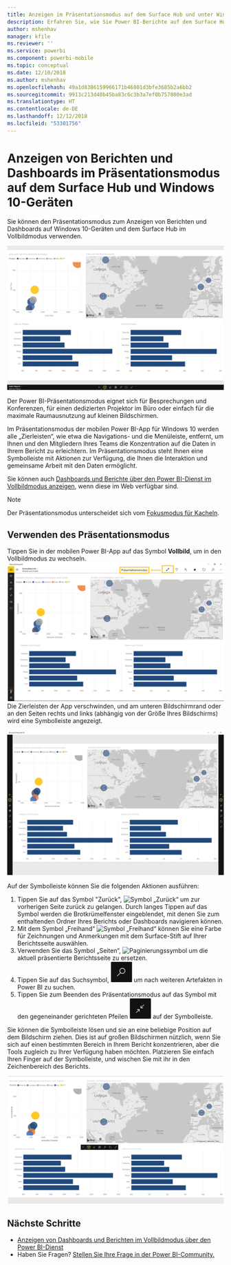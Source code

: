 ```yaml
---
title: Anzeigen im Präsentationsmodus auf dem Surface Hub und unter Windows 10 – Power BI
description: Erfahren Sie, wie Sie Power BI-Berichte auf dem Surface Hub sowie Power BI-Dashboards, -Berichte und -Kacheln auf Windows 10-Geräten im Vollbildmodus anzeigen können.
author: mshenhav
manager: kfile
ms.reviewer: ''
ms.service: powerbi
ms.component: powerbi-mobile
ms.topic: conceptual
ms.date: 12/10/2018
ms.author: mshenhav
ms.openlocfilehash: 49a1d8386159966171b46801d3bfe3685b2a6bb2
ms.sourcegitcommit: 9913c213d40b45ba83c6c3b3a7ef0b757800e3ad
ms.translationtype: HT
ms.contentlocale: de-DE
ms.lasthandoff: 12/12/2018
ms.locfileid: "53301756"
---
```

# <a name="view-reports-and-dashboards-in-presentation-mode-on-surface-hub-and-windows-10-devices"></a>Anzeigen von Berichten und Dashboards im Präsentationsmodus auf dem Surface Hub und Windows 10-Geräten
Sie können den Präsentationsmodus zum Anzeigen von Berichten und Dashboards auf Windows 10-Geräten und dem Surface Hub im Vollbildmodus verwenden. 

![Bericht im Vollbildmodus](./media/mobile-windows-10-app-presentation-mode/power-bi-presentation-mode.png)

Der Power BI-Präsentationsmodus eignet sich für Besprechungen und Konferenzen, für einen dedizierten Projektor im Büro oder einfach für die maximale Raumausnutzung auf kleinen Bildschirmen. 

Im Präsentationsmodus der mobilen Power BI-App für Windows 10 werden alle „Zierleisten“, wie etwa die Navigations- und die Menüleiste, entfernt, um Ihnen und den Mitgliedern Ihres Teams die Konzentration auf die Daten in Ihrem Bericht zu erleichtern. Im Präsentationsmodus steht Ihnen eine Symbolleiste mit Aktionen zur Verfügung, die Ihnen die Interaktion und gemeinsame Arbeit mit den Daten ermöglicht.

Sie können auch [Dashboards und Berichte über den Power BI-Dienst im Vollbildmodus anzeigen](../end-user-focus.md), wenn diese im Web verfügbar sind.

> [!NOTE]
> Der Präsentationsmodus unterscheidet sich vom [Fokusmodus für Kacheln](mobile-tiles-in-the-mobile-apps.md).
> 
> 

## <a name="use-presentation-mode"></a>Verwenden des Präsentationsmodus
Tippen Sie in der mobilen Power BI-App auf das Symbol **Vollbild**, um in den Vollbildmodus zu wechseln.
![Vollbildsymbol](././media/mobile-windows-10-app-presentation-mode/power-bi-full-screen-icon.png) Die Zierleisten der App verschwinden, und am unteren Bildschirmrand oder an den Seiten rechts und links (abhängig von der Größe Ihres Bildschirms) wird eine Symbolleiste angezeigt.

![Bericht im Vollbildmodus mit seitlichen Symbolleisten](./media/mobile-windows-10-app-presentation-mode/power-bi-presentation-mode2.png)

Auf der Symbolleiste können Sie die folgenden Aktionen ausführen:

1. Tippen Sie auf das Symbol "Zurück", ![Symbol „Zurück“](./media/mobile-windows-10-app-presentation-mode/power-bi-windows-10-presentation-back-icon.png) um zur vorherigen Seite zurück zu gelangen. Durch langes Tippen auf das Symbol werden die Brotkrümelfenster eingeblendet, mit denen Sie zum enthaltenden Ordner Ihres Berichts oder Dashboards navigieren können.
2. Mit dem Symbol „Freihand“ ![Symbol „Freihand“](./media/mobile-windows-10-app-presentation-mode/power-bi-windows-10-presentation-ink-icon.png) können Sie eine Farbe für Zeichnungen und Anmerkungen mit dem Surface-Stift auf Ihrer Berichtsseite auswählen. 
3. Verwenden Sie das Symbol „Seiten“, ![Paginierungssymbol](./media/mobile-windows-10-app-presentation-mode/power-bi-windows-10-presentation-pages-icon.png) um die aktuell präsentierte Berichtsseite zu ersetzen.
4. Tippen Sie auf das Suchsymbol, ![Suchsymbol](./media/mobile-windows-10-app-presentation-mode/power-bi-windows-10-presentation-search-icon.png) um nach weiteren Artefakten in Power BI zu suchen.
5. Tippen Sie zum Beenden des Präsentationsmodus auf das Symbol mit den gegeneinander gerichteten Pfeilen ![Beenden des Vollbildmodus](./media/mobile-windows-10-app-presentation-mode/power-bi-windows-10-exit-full-screen-icon.png) auf der Symbolleiste.

Sie können die Symbolleiste lösen und sie an eine beliebige Position auf dem Bildschirm ziehen. Dies ist auf großen Bildschirmen nützlich, wenn Sie sich auf einen bestimmten Bereich in Ihrem Bericht konzentrieren, aber die Tools zugleich zu Ihrer Verfügung haben möchten. Platzieren Sie einfach Ihren Finger auf der Symbolleiste, und wischen Sie mit ihr in den Zeichenbereich des Berichts.

![Bericht im Präsentationsmodus und nicht angedockte Symbolleisten](./media/mobile-windows-10-app-presentation-mode/power-bi-windows-10-presentation-drag-toolbar.png)


## <a name="next-steps"></a>Nächste Schritte
* [Anzeigen von Dashboards und Berichten im Vollbildmodus über den Power BI-Dienst](../end-user-focus.md)
* Haben Sie Fragen? [Stellen Sie Ihre Frage in der Power BI-Community.](http://community.powerbi.com/)

